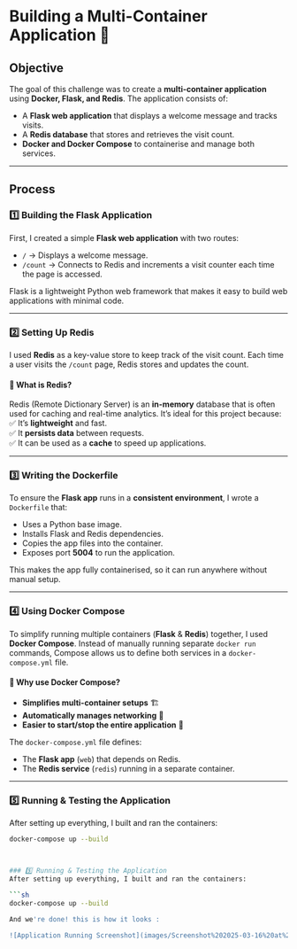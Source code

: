 # Building a Multi-Container Application 🚀  

## Objective  
The goal of this challenge was to create a **multi-container application** using **Docker, Flask, and Redis**. The application consists of:  
- A **Flask web application** that displays a welcome message and tracks visits.  
- A **Redis database** that stores and retrieves the visit count.  
- **Docker and Docker Compose** to containerise and manage both services.  

---

## Process  

### 1️⃣ Building the Flask Application  
First, I created a simple **Flask web application** with two routes:  
- `/` → Displays a welcome message.  
- `/count` → Connects to Redis and increments a visit counter each time the page is accessed.  

Flask is a lightweight Python web framework that makes it easy to build web applications with minimal code.  

---

### 2️⃣ Setting Up Redis  
I used **Redis** as a key-value store to keep track of the visit count. Each time a user visits the `/count` page, Redis stores and updates the count.  

#### 🔹 What is Redis?  
Redis (Remote Dictionary Server) is an **in-memory** database that is often used for caching and real-time analytics. It’s ideal for this project because:  
✅ It’s **lightweight** and fast.  
✅ It **persists data** between requests.  
✅ It can be used as a **cache** to speed up applications.  


---

### 3️⃣ Writing the Dockerfile  
To ensure the **Flask app** runs in a **consistent environment**, I wrote a `Dockerfile` that:  
- Uses a Python base image.  
- Installs Flask and Redis dependencies.  
- Copies the app files into the container.  
- Exposes port **5004** to run the application.  

This makes the app fully containerised, so it can run anywhere without manual setup.  


---

### 4️⃣ Using Docker Compose  
To simplify running multiple containers (**Flask** & **Redis**) together, I used **Docker Compose**. Instead of manually running separate `docker run` commands, Compose allows us to define both services in a `docker-compose.yml` file.  

#### 🔹 Why use Docker Compose?  
- **Simplifies multi-container setups** 🏗️  
- **Automatically manages networking** 🔗  
- **Easier to start/stop the entire application** 🚀  

The `docker-compose.yml` file defines:  
- The **Flask app** (`web`) that depends on Redis.  
- The **Redis service** (`redis`) running in a separate container.  

---

### 5️⃣ Running & Testing the Application  
After setting up everything, I built and ran the containers:  

```sh
docker-compose up --build



### 5️⃣ Running & Testing the Application  
After setting up everything, I built and ran the containers:  

```sh
docker-compose up --build

And we're done! this is how it looks :

![Application Running Screenshot](images/Screenshot%202025-03-16%20at%2010.36.59.png)

